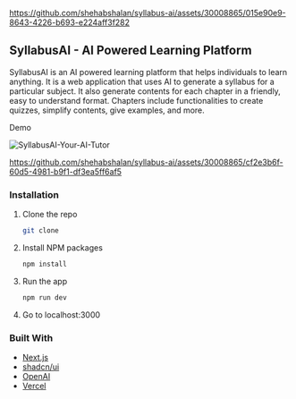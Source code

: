 
https://github.com/shehabshalan/syllabus-ai/assets/30008865/015e90e9-8643-4226-b693-e224aff3f282
## SyllabusAI - AI Powered Learning Platform

SyllabusAI is an AI powered learning platform that helps individuals to learn anything. It is a web application that uses AI to generate a syllabus for a particular subject. It also generate contents for each chapter in a friendly, easy to understand format. Chapters include functionalities to create quizzes, simplify contents, give examples, and more.

Demo

![SyllabusAI-Your-AI-Tutor](https://github.com/shehabshalan/syllabus-ai/assets/30008865/d88f6a7c-24e2-4d3f-88f5-d791475e9dc2)



https://github.com/shehabshalan/syllabus-ai/assets/30008865/cf2e3b6f-60d5-4981-b9f1-df3ea5ff6af5





### Installation

1. Clone the repo
   ```sh
   git clone
   ```
2. Install NPM packages
   ```sh
   npm install
   ```
3. Run the app
   ```sh
   npm run dev
   ```
4. Go to localhost:3000

### Built With

- [Next.js](https://nextjs.org/)
- [shadcn/ui](https://ui.shadcn.com/)
- [OpenAI](https://openai.com/)
- [Vercel](https://vercel.com/)
